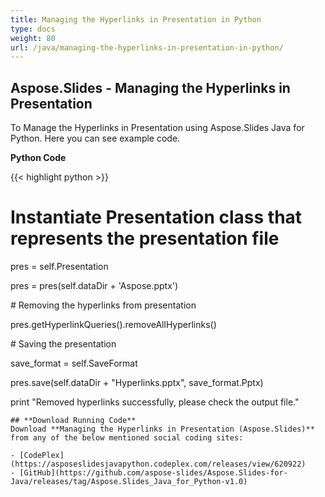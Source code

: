 ```yaml
---
title: Managing the Hyperlinks in Presentation in Python
type: docs
weight: 80
url: /java/managing-the-hyperlinks-in-presentation-in-python/
---
```


## **Aspose.Slides - Managing the Hyperlinks in Presentation**
To Manage the Hyperlinks in Presentation using Aspose.Slides Java for Python. Here you can see example code.

**Python Code**

{{< highlight python >}}

 # Instantiate Presentation class that represents the presentation file

pres = self.Presentation

pres = pres(self.dataDir + 'Aspose.pptx')

\# Removing the hyperlinks from presentation

pres.getHyperlinkQueries().removeAllHyperlinks()

\# Saving the presentation

save_format = self.SaveFormat

pres.save(self.dataDir + "Hyperlinks.pptx", save_format.Pptx)

print "Removed hyperlinks successfully, please check the output file."

```
## **Download Running Code**
Download **Managing the Hyperlinks in Presentation (Aspose.Slides)** from any of the below mentioned social coding sites:

- [CodePlex](https://asposeslidesjavapython.codeplex.com/releases/view/620922)
- [GitHub](https://github.com/aspose-slides/Aspose.Slides-for-Java/releases/tag/Aspose.Slides_Java_for_Python-v1.0)
